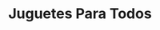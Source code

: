---
title: "Juguetes Para Todos"
url: /ciudad-autonoma-de-buenos-aires/juguetes-para-todos/
shop: juguetes
---